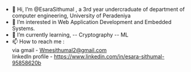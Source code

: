 - 👋 Hi, I’m @EsaraSithumal , a 3rd year undercraduate of department of computer engineering, University of Peradeniya
- 👀 I’m interested in Web Application Development and Embedded Systems.
- 🌱 I’m currently learning,
            -- Cryptography
            -- ML
- 📫 How to reach me :</br>
            via gmail - Wmesithumal2@gmail.com </br>
            linkedIn profile - https://www.linkedin.com/in/esara-sithumal-95858620b
<!---
EsaraSithumal/EsaraSithumal is a ✨ special ✨ repository because its `README.md` (this file) appears on your GitHub profile.
You can click the Preview link to take a look at your changes.
--->
